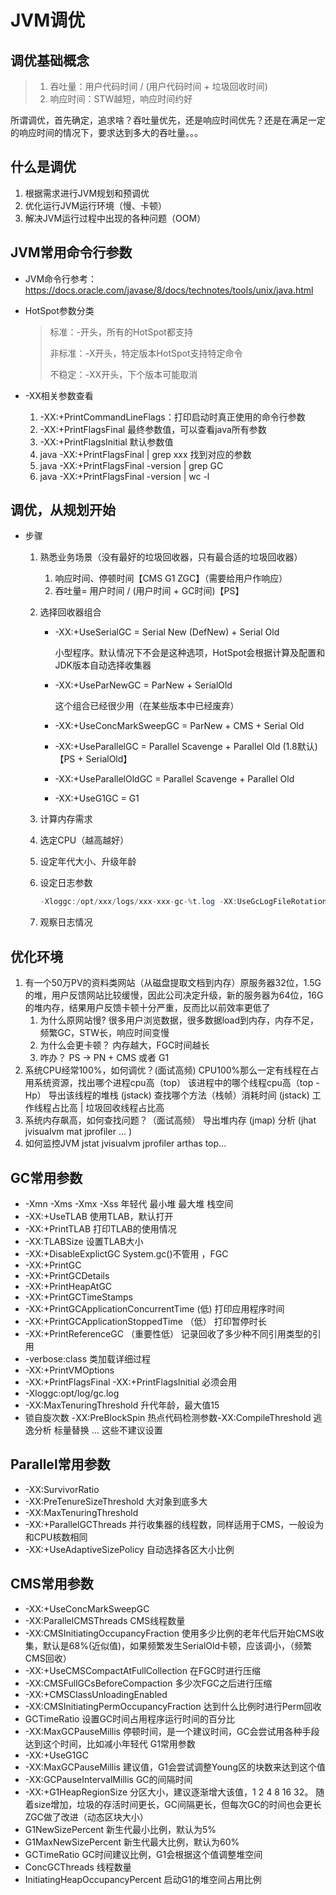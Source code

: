 # JVM调优

## 调优基础概念

>1. 吞吐量：用户代码时间 / (用户代码时间 + 垃圾回收时间)
>2. 响应时间：STW越短，响应时间约好

所谓调优，首先确定，追求啥？吞吐量优先，还是响应时间优先？还是在满足一定的响应时间的情况下，要求达到多大的吞吐量。。。

## 什么是调优

1. 根据需求进行JVM规划和预调优
2. 优化运行JVM运行环境（慢、卡顿）
3. 解决JVM运行过程中出现的各种问题（OOM）

## JVM常用命令行参数

* JVM命令行参考：https://docs.oracle.com/javase/8/docs/technotes/tools/unix/java.html

* HotSpot参数分类

  >标准：-开头，所有的HotSpot都支持
  >
  >非标准：-X开头，特定版本HotSpot支持特定命令
  >
  >不稳定：-XX开头，下个版本可能取消

* -XX相关参数查看
  
  1. -XX:+PrintCommandLineFlags：打印启动时真正使用的命令行参数
  2. -XX:+PrintFlagsFinal 最终参数值，可以查看java所有参数
  3. -XX:+PrintFlagsInitial 默认参数值
  4. java -XX:+PrintFlagsFinal | grep xxx 找到对应的参数
  5. java -XX:+PrintFlagsFinal -version | grep GC
  6. java -XX:+PrintFlagsFinal -version | wc -l

## 调优，从规划开始

* 步骤

  1. 熟悉业务场景（没有最好的垃圾回收器，只有最合适的垃圾回收器）

     1. 响应时间、停顿时间【CMS G1 ZGC】（需要给用户作响应）
     2. 吞吐量= 用户时间 / (用户时间 + GC时间)【PS】

  2. 选择回收器组合

     * -XX:+UseSerialGC = Serial New (DefNew) + Serial Old

       小型程序。默认情况下不会是这种选项，HotSpot会根据计算及配置和JDK版本自动选择收集器

     * -XX:+UseParNewGC = ParNew + SerialOld

       这个组合已经很少用（在某些版本中已经废弃）

     * -XX:+UseConcMarkSweepGC = ParNew + CMS + Serial Old

     * -XX:+UseParallelGC = Parallel Scavenge + Parallel Old (1.8默认) 【PS + SerialOld】

     * -XX:+UseParallelOldGC = Parallel Scavenge + Parallel Old

     * -XX:+UseG1GC = G1

  3. 计算内存需求

  4. 选定CPU（越高越好）

  5. 设定年代大小、升级年龄

  6. 设定日志参数

     ```java
     -Xloggc:/opt/xxx/logs/xxx-xxx-gc-%t.log -XX:UseGcLogFileRotation -XX:NumberOfGcLogFiles=5 -XX:GCLogFileSize=20M -XX:+PrintGCDetails -XX:+PrintGCDateStamps -XX:+PrintGCCause
     ```

  7. 观察日志情况

## 优化环境

1. 有一个50万PV的资料类网站（从磁盘提取文档到内存）原服务器32位，1.5G
   的堆，用户反馈网站比较缓慢，因此公司决定升级，新的服务器为64位，16G
   的堆内存，结果用户反馈卡顿十分严重，反而比以前效率更低了
   1. 为什么原网站慢?
      很多用户浏览数据，很多数据load到内存，内存不足，频繁GC，STW长，响应时间变慢
   2. 为什么会更卡顿？
      内存越大，FGC时间越长
   3. 咋办？
      PS -> PN + CMS 或者 G1
2. 系统CPU经常100%，如何调优？(面试高频)
   CPU100%那么一定有线程在占用系统资源，找出哪个进程cpu高（top）
   该进程中的哪个线程cpu高（top -Hp）
   导出该线程的堆栈 (jstack)
   查找哪个方法（栈帧）消耗时间 (jstack)
   工作线程占比高 | 垃圾回收线程占比高
3. 系统内存飙高，如何查找问题？（面试高频）
   导出堆内存 (jmap)
   分析 (jhat jvisualvm mat jprofiler ... )
4. 如何监控JVM
   jstat jvisualvm jprofiler arthas top...

## GC常用参数

* -Xmn -Xms -Xmx -Xss
  年轻代 最小堆 最大堆 栈空间
* -XX:+UseTLAB
  使用TLAB，默认打开
* -XX:+PrintTLAB
  打印TLAB的使用情况
* -XX:TLABSize
  设置TLAB大小
* -XX:+DisableExplictGC
  System.gc()不管用 ，FGC
* -XX:+PrintGC
* -XX:+PrintGCDetails
* -XX:+PrintHeapAtGC
* -XX:+PrintGCTimeStamps
* -XX:+PrintGCApplicationConcurrentTime (低)
  打印应用程序时间
* -XX:+PrintGCApplicationStoppedTime （低）
  打印暂停时长
* -XX:+PrintReferenceGC （重要性低）
  记录回收了多少种不同引用类型的引用
* -verbose:class
  类加载详细过程
* -XX:+PrintVMOptions
* -XX:+PrintFlagsFinal -XX:+PrintFlagsInitial
  必须会用
* -Xloggc:opt/log/gc.log
* -XX:MaxTenuringThreshold
  升代年龄，最大值15
* 锁自旋次数 -XX:PreBlockSpin 热点代码检测参数-XX:CompileThreshold 逃逸分析 标量替换 ...
  这些不建议设置

## Parallel常用参数

- -XX:SurvivorRatio
- -XX:PreTenureSizeThreshold
  大对象到底多大
- -XX:MaxTenuringThreshold
- -XX:+ParallelGCThreads
  并行收集器的线程数，同样适用于CMS，一般设为和CPU核数相同
- -XX:+UseAdaptiveSizePolicy
  自动选择各区大小比例

## CMS常用参数

- -XX:+UseConcMarkSweepGC
- -XX:ParallelCMSThreads
  CMS线程数量
- -XX:CMSInitiatingOccupancyFraction
  使用多少比例的老年代后开始CMS收集，默认是68%(近似值)，如果频繁发生SerialOld卡顿，应该调小，（频繁CMS回收）
- -XX:+UseCMSCompactAtFullCollection
  在FGC时进行压缩
- -XX:CMSFullGCsBeforeCompaction
  多少次FGC之后进行压缩
- -XX:+CMSClassUnloadingEnabled
- -XX:CMSInitiatingPermOccupancyFraction
  达到什么比例时进行Perm回收
- GCTimeRatio
  设置GC时间占用程序运行时间的百分比
- -XX:MaxGCPauseMillis
  停顿时间，是一个建议时间，GC会尝试用各种手段达到这个时间，比如减小年轻代
  G1常用参数
- -XX:+UseG1GC
- -XX:MaxGCPauseMillis
  建议值，G1会尝试调整Young区的块数来达到这个值
- -XX:GCPauseIntervalMillis
  GC的间隔时间
- -XX:+G1HeapRegionSize
  分区大小，建议逐渐增大该值，1 2 4 8 16 32。
  随着size增加，垃圾的存活时间更长，GC间隔更长，但每次GC的时间也会更长
  ZGC做了改进（动态区块大小）
- G1NewSizePercent
  新生代最小比例，默认为5%
- G1MaxNewSizePercent
  新生代最大比例，默认为60%
- GCTimeRatio
  GC时间建议比例，G1会根据这个值调整堆空间
- ConcGCThreads
  线程数量
- InitiatingHeapOccupancyPercent
  启动G1的堆空间占用比例